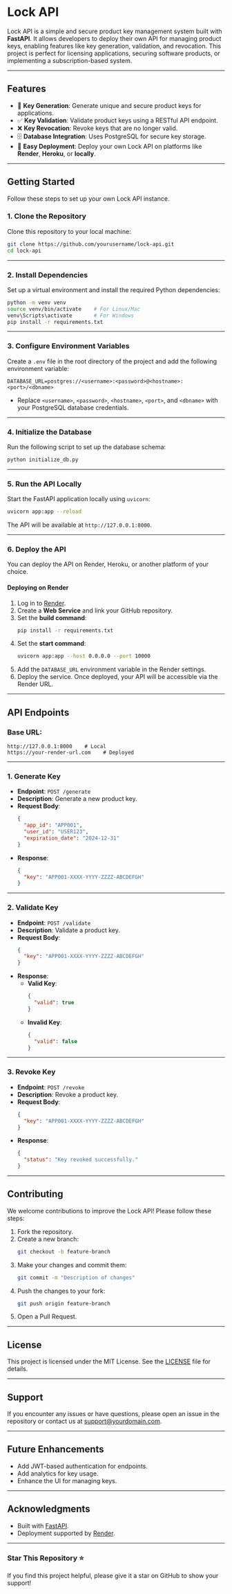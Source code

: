 
# Lock API

Lock API is a simple and secure product key management system built with **FastAPI**. It allows developers to deploy their own API for managing product keys, enabling features like key generation, validation, and revocation. This project is perfect for licensing applications, securing software products, or implementing a subscription-based system.

---

## Features

- 🔑 **Key Generation**: Generate unique and secure product keys for applications.
- ✅ **Key Validation**: Validate product keys using a RESTful API endpoint.
- ❌ **Key Revocation**: Revoke keys that are no longer valid.
- 🗄️ **Database Integration**: Uses PostgreSQL for secure key storage.
- 🚀 **Easy Deployment**: Deploy your own Lock API on platforms like **Render**, **Heroku**, or **locally**.

---

## Getting Started

Follow these steps to set up your own Lock API instance.

### 1. Clone the Repository
Clone this repository to your local machine:
```bash
git clone https://github.com/yourusername/lock-api.git
cd lock-api
```

---

### 2. Install Dependencies
Set up a virtual environment and install the required Python dependencies:
```bash
python -m venv venv
source venv/bin/activate    # For Linux/Mac
venv\Scripts\activate       # For Windows
pip install -r requirements.txt
```

---

### 3. Configure Environment Variables
Create a `.env` file in the root directory of the project and add the following environment variable:
```plaintext
DATABASE_URL=postgres://<username>:<password>@<hostname>:<port>/<dbname>
```
- Replace `<username>`, `<password>`, `<hostname>`, `<port>`, and `<dbname>` with your PostgreSQL database credentials.

---

### 4. Initialize the Database
Run the following script to set up the database schema:
```bash
python initialize_db.py
```

---

### 5. Run the API Locally
Start the FastAPI application locally using `uvicorn`:
```bash
uvicorn app:app --reload
```
The API will be available at `http://127.0.0.1:8000`.

---

### 6. Deploy the API
You can deploy the API on Render, Heroku, or another platform of your choice.

#### Deploying on Render
1. Log in to [Render](https://render.com/).
2. Create a **Web Service** and link your GitHub repository.
3. Set the **build command**:
   ```bash
   pip install -r requirements.txt
   ```
4. Set the **start command**:
   ```bash
   uvicorn app:app --host 0.0.0.0 --port 10000
   ```
5. Add the `DATABASE_URL` environment variable in the Render settings.
6. Deploy the service. Once deployed, your API will be accessible via the Render URL.

---

## API Endpoints

### Base URL:
```
http://127.0.0.1:8000    # Local
https://your-render-url.com    # Deployed
```

---

### 1. Generate Key
- **Endpoint**: `POST /generate`
- **Description**: Generate a new product key.
- **Request Body**:
  ```json
  {
    "app_id": "APP001",
    "user_id": "USER123",
    "expiration_date": "2024-12-31"
  }
  ```
- **Response**:
  ```json
  {
    "key": "APP001-XXXX-YYYY-ZZZZ-ABCDEFGH"
  }
  ```

---

### 2. Validate Key
- **Endpoint**: `POST /validate`
- **Description**: Validate a product key.
- **Request Body**:
  ```json
  {
    "key": "APP001-XXXX-YYYY-ZZZZ-ABCDEFGH"
  }
  ```
- **Response**:
  - **Valid Key**:
    ```json
    {
      "valid": true
    }
    ```
  - **Invalid Key**:
    ```json
    {
      "valid": false
    }
    ```

---

### 3. Revoke Key
- **Endpoint**: `POST /revoke`
- **Description**: Revoke a product key.
- **Request Body**:
  ```json
  {
    "key": "APP001-XXXX-YYYY-ZZZZ-ABCDEFGH"
  }
  ```
- **Response**:
  ```json
  {
    "status": "Key revoked successfully."
  }
  ```

---

## Contributing

We welcome contributions to improve the Lock API! Please follow these steps:

1. Fork the repository.
2. Create a new branch:
   ```bash
   git checkout -b feature-branch
   ```
3. Make your changes and commit them:
   ```bash
   git commit -m "Description of changes"
   ```
4. Push the changes to your fork:
   ```bash
   git push origin feature-branch
   ```
5. Open a Pull Request.

---

## License

This project is licensed under the MIT License. See the [LICENSE](LICENSE) file for details.

---

## Support

If you encounter any issues or have questions, please open an issue in the repository or contact us at support@yourdomain.com.

---


## Future Enhancements

- Add JWT-based authentication for endpoints.
- Add analytics for key usage.
- Enhance the UI for managing keys.

---

## Acknowledgments

- Built with [FastAPI](https://fastapi.tiangolo.com/).
- Deployment supported by [Render](https://render.com/).

---

### Star This Repository ⭐

If you find this project helpful, please give it a star on GitHub to show your support!

